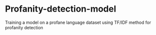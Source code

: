 # Profanity-detection-model
Training  a model on a profane language dataset using TF/IDF method for profanity detection
